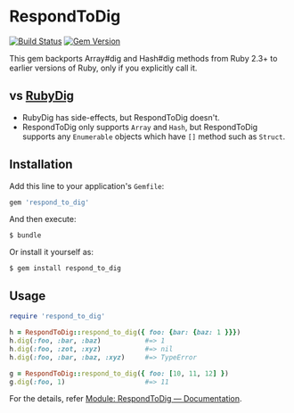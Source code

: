 RespondToDig
===

[![Build Status](https://travis-ci.org/announce/respond_to_dig.svg?branch=master)](https://travis-ci.org/announce/respond_to_dig)
[![Gem Version](https://badge.fury.io/rb/respond_to_dig.svg)](https://badge.fury.io/rb/respond_to_dig)

This gem backports Array#dig and Hash#dig methods from Ruby 2.3+ to earlier versions of Ruby, only if you explicitly call it.

## vs [RubyDig](https://github.com/Invoca/ruby_dig)
* RubyDig has side-effects, but RespondToDig doesn't.
* RespondToDig only supports `Array` and `Hash`, but RespondToDig supports any `Enumerable` objects which have `[]` method such as `Struct`.

## Installation

Add this line to your application's `Gemfile`:

```ruby
gem 'respond_to_dig'
```

And then execute:

    $ bundle

Or install it yourself as:

    $ gem install respond_to_dig

## Usage

```rb
require 'respond_to_dig'

h = RespondToDig::respond_to_dig({ foo: {bar: {baz: 1 }}})
h.dig(:foo, :bar, :baz)           #=> 1
h.dig(:foo, :zot, :xyz)           #=> nil
h.dig(:foo, :bar, :baz, :xyz)     #=> TypeError

g = RespondToDig::respond_to_dig({ foo: [10, 11, 12] })
g.dig(:foo, 1)                    #=> 11
```

For the details, refer [Module: RespondToDig — Documentation](http://www.rubydoc.info/gems/respond_to_dig/1.1.0/RespondToDig).
